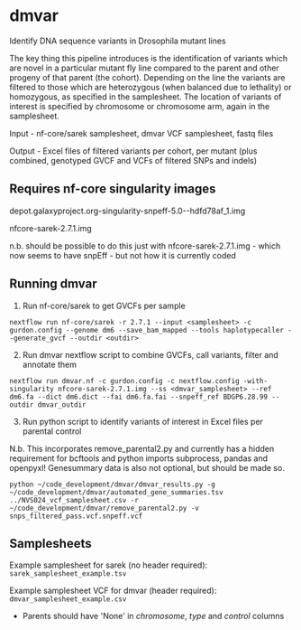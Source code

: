 # dmvar
Identify DNA sequence variants in Drosophila mutant lines

The key thing this pipeline introduces is the identification of variants which are novel in a particular mutant fly line compared to the parent and other progeny of that parent (the cohort). Depending on the line the variants are filtered to those which are heterozygous (when balanced due to lethality) or homozygous, as specified in the samplesheet. The location of variants of interest is specified by chromosome or chromosome arm, again in the samplesheet.

Input - nf-core/sarek samplesheet, dmvar VCF samplesheet, fastq files

Output - Excel files of filtered variants per cohort, per mutant (plus combined, genotyped GVCF and VCFs of filtered SNPs and indels)


## Requires nf-core singularity images

depot.galaxyproject.org-singularity-snpeff-5.0--hdfd78af_1.img

nfcore-sarek-2.7.1.img

n.b. should be possible to do this just with nfcore-sarek-2.7.1.img - which now seems to have snpEff - but not how it is currently coded

## Running dmvar

1. Run nf-core/sarek to get GVCFs per sample 

`nextflow run nf-core/sarek -r 2.7.1 --input <samplesheet> -c gurdon.config --genome dm6 --save_bam_mapped --tools haplotypecaller --generate_gvcf --outdir <outdir>`

2. Run dmvar nextflow script to combine GVCFs, call variants, filter and annotate them

`nextflow run dmvar.nf -c gurdon.config -c nextflow.config -with-singularity nfcore-sarek-2.7.1.img --ss <dmvar_samplesheet> --ref dm6.fa --dict dm6.dict --fai dm6.fa.fai --snpeff_ref BDGP6.28.99 --outdir dmvar_outdir`

3. Run python script to identify variants of interest in Excel files per parental control

N.b. This incorporates remove_parental2.py and currently has a hidden requirement for bcftools and python imports subprocess, pandas and openpyxl! Genesummary data is also not optional, but should be made so.

`python ~/code_development/dmvar/dmvar_results.py -g ~/code_development/dmvar/automated_gene_summaries.tsv ../NVS024_vcf_samplesheet.csv -r ~/code_development/dmvar/remove_parental2.py -v snps_filtered_pass.vcf.snpeff.vcf`

## Samplesheets

Example samplesheet for sarek (no header required): `sarek_samplesheet_example.tsv`

Example samplesheet VCF for dmvar (header required): `dmvar_samplesheet_example.csv`

- Parents should have 'None' in *chromosome*, *type* and *control* columns
